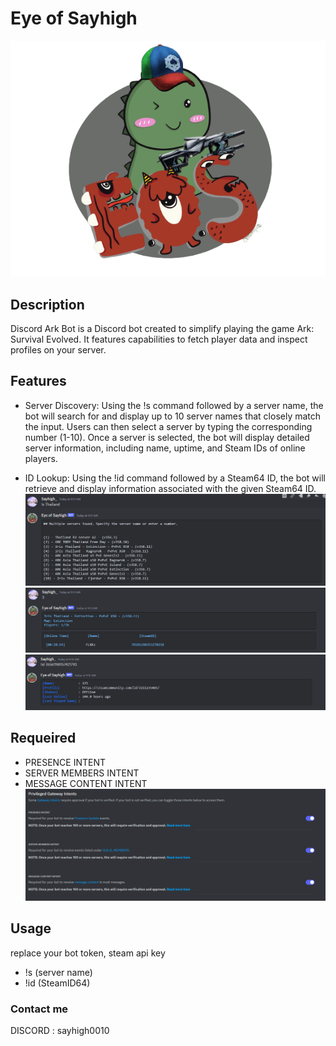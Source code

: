 # Eye of Sayhigh

![logo](image/logo.png)

## Description

Discord Ark Bot is a Discord bot created to simplify playing the game Ark: Survival Evolved. It features capabilities to fetch player data and inspect profiles on your server.

## Features

- Server Discovery: Using the !s command followed by a server name, the bot will search for and display up to 10 server names that closely match the input. Users can then select a server by typing the corresponding number (1-10). Once a server is selected, the bot will display detailed server information, including name, uptime, and Steam IDs of online players.

- ID Lookup: Using the !id command followed by a Steam64 ID, the bot will retrieve and display information associated with the given Steam64 ID.
![IMAGE DESCRIPTION](image/1.png)
![IMAGE DESCRIPTION](image/2.png)
![IMAGE DESCRIPTION](image/3.png)

## Requeired

- PRESENCE INTENT
- SERVER MEMBERS INTENT
- MESSAGE CONTENT INTENT
![IMAGE DESCRIPTION](image/4.png)

## Usage

replace your bot token, steam api key
- !s (server name)
- !id (SteamID64)


### Contact me

DISCORD : sayhigh0010
 
